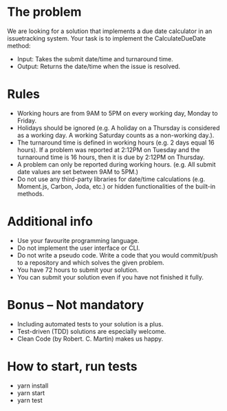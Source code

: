 # The problem

We are looking for a solution that implements a due date calculator in an issuetracking
system. Your task is to implement the CalculateDueDate method:

- Input: Takes the submit date/time and turnaround time.
- Output: Returns the date/time when the issue is resolved.

# Rules

- Working hours are from 9AM to 5PM on every working day, Monday to Friday.
- Holidays should be ignored (e.g. A holiday on a Thursday is considered as a
  working day. A working Saturday counts as a non-working day.).
- The turnaround time is defined in working hours (e.g. 2 days equal 16 hours).
  If a problem was reported at 2:12PM on Tuesday and the turnaround time is
  16 hours, then it is due by 2:12PM on Thursday.
- A problem can only be reported during working hours. (e.g. All submit date
  values are set between 9AM to 5PM.)
- Do not use any third-party libraries for date/time calculations (e.g. Moment.js,
  Carbon, Joda, etc.) or hidden functionalities of the built-in methods.

# Additional info

- Use your favourite programming language.
- Do not implement the user interface or CLI.
- Do not write a pseudo code. Write a code that you would commit/push to a
  repository and which solves the given problem.
- You have 72 hours to submit your solution.
- You can submit your solution even if you have not finished it fully.

# Bonus – Not mandatory

- Including automated tests to your solution is a plus.
- Test-driven (TDD) solutions are especially welcome.
- Clean Code (by Robert. C. Martin) makes us happy.

# How to start, run tests

- yarn install
- yarn start
- yarn test
